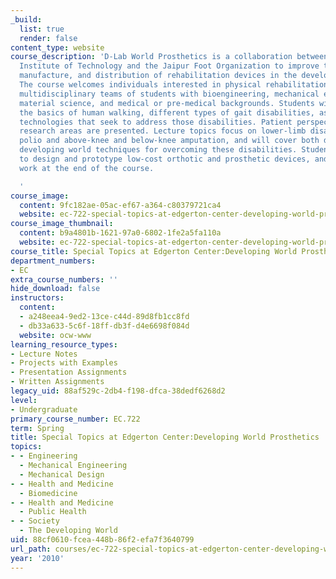 ```yaml
---
_build:
  list: true
  render: false
content_type: website
course_description: 'D-Lab World Prosthetics is a collaboration between the Massachusetts
  Institute of Technology and the Jaipur Foot Organization to improve the design,
  manufacture, and distribution of rehabilitation devices in the developing world.
  The course welcomes individuals interested in physical rehabilitation to work on
  multidisciplinary teams of students with bioengineering, mechanical engineering,
  material science, and medical or pre-medical backgrounds. Students will learn about
  the basics of human walking, different types of gait disabilities, as well as the
  technologies that seek to address those disabilities. Patient perspectives and current
  research areas are presented. Lecture topics focus on lower-limb disabilities, including
  polio and above-knee and below-knee amputation, and will cover both developed and
  developing world techniques for overcoming these disabilities. Students form teams
  to design and prototype low-cost orthotic and prosthetic devices, and present their
  work at the end of the course.

  '
course_image:
  content: 9fc182ae-05ac-ef67-a364-c80379721ca4
  website: ec-722-special-topics-at-edgerton-center-developing-world-prosthetics-spring-2010
course_image_thumbnail:
  content: b9a4801b-1621-97a0-6802-1fe2a5fa110a
  website: ec-722-special-topics-at-edgerton-center-developing-world-prosthetics-spring-2010
course_title: Special Topics at Edgerton Center:Developing World Prosthetics
department_numbers:
- EC
extra_course_numbers: ''
hide_download: false
instructors:
  content:
  - a248eea4-9ed2-13ce-c44d-89d8fb1cc8fd
  - db33a633-5c6f-18ff-db3f-d4e6698f084d
  website: ocw-www
learning_resource_types:
- Lecture Notes
- Projects with Examples
- Presentation Assignments
- Written Assignments
legacy_uid: 88af529c-2db4-f198-dfca-38dedf6268d2
level:
- Undergraduate
primary_course_number: EC.722
term: Spring
title: Special Topics at Edgerton Center:Developing World Prosthetics
topics:
- - Engineering
  - Mechanical Engineering
  - Mechanical Design
- - Health and Medicine
  - Biomedicine
- - Health and Medicine
  - Public Health
- - Society
  - The Developing World
uid: 88cf0610-fcea-448b-86f2-efa7f3640799
url_path: courses/ec-722-special-topics-at-edgerton-center-developing-world-prosthetics-spring-2010
year: '2010'
---
```

